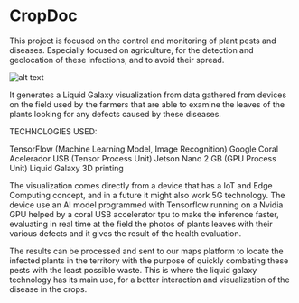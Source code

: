 # CropDoc
This project is focused on the control and monitoring of plant pests and diseases. Especially focused on agriculture, for the detection and geolocation of these infections, and to avoid their spread. 

![alt text](https://1.bp.blogspot.com/-S9-7G-jMrcQ/YSasENuSh-I/AAAAAAAIwSc/kqLe55GS0lw4h9Z7Q3Cj3aJa2Wppb5tAwCLcBGAsYHQ/w640-h456/agtricorder.jpeg)

It generates a Liquid Galaxy visualization from data gathered from devices on the field used by the farmers that are able to examine the leaves of the plants looking for any defects caused by these diseases.

TECHNOLOGIES USED:

TensorFlow (Machine Learning Model, Image Recognition)
Google Coral Acelerador USB (Tensor Process Unit)
Jetson Nano 2 GB (GPU Process Unit)
Liquid Galaxy 
3D printing 

The visualization comes directly from a device that has a IoT and Edge Computing concept, and in a future it might also work 5G technology. The device use an AI model programmed with Tensorflow running on a Nvidia GPU helped by a coral USB accelerator tpu to make the inference faster, evaluating in real time at the field the photos of plants leaves with their various defects and it gives the result of the health evaluation. 

The results can be processed and sent to our maps platform to locate the infected plants in the territory with the purpose of quickly combating these pests with the least possible waste. This is where the liquid galaxy technology has its main use, for a better interaction and visualization of the disease in the crops.
